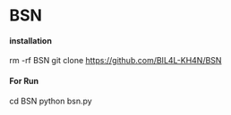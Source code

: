 # BSN

#### installation
rm -rf BSN
git clone https://github.com/BIL4L-KH4N/BSN

#### For Run

cd BSN
python bsn.py

